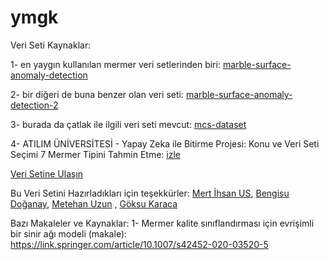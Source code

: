 # ymgk
Veri Seti Kaynaklar:

1- en yaygın kullanılan mermer veri setlerinden biri: [marble-surface-anomaly-detection](https://www.kaggle.com/datasets/wardaddy24/marble-surface-anomaly-detection)

2- bir diğeri de buna benzer olan veri seti: [marble-surface-anomaly-detection-2](https://www.kaggle.com/datasets/wardaddy24/marble-surface-anomaly-detection-2)

3- burada da çatlak ile ilgili veri seti mevcut: [mcs-dataset](https://github.com/MachineLearningVisionRG/mcs-dataset)

4- ATILIM ÜNİVERSİTESİ - Yapay Zeka ile Bitirme Projesi: Konu ve Veri Seti Seçimi 7 Mermer Tipini Tahmin Etme: [izle](https://www.youtube.com/watch?v=63QFHD64wWk) 

[Veri Setine Ulaşın](https://drive.google.com/file/d/1kG6zhk3GXmjIMxaRCp06ZoWWIn-v4goU/view?usp=sharing)

Bu Veri Setini Hazırladıkları için teşekkürler:
[Mert İhsan US](https://www.linkedin.com/in/mertihsanus/),
[Bengisu Doğanay](https://www.linkedin.com/in/bengisu-doğanay/),
[Metehan Uzun](https://www.linkedin.com/in/metehanuzun/) ,
[Göksu Karaca](https://www.linkedin.com/in/göksu-karaca-205748182/)

Bazı Makaleler ve Kaynaklar:
1- Mermer kalite sınıflandırması için evrişimli bir sinir ağı modeli (makale): https://link.springer.com/article/10.1007/s42452-020-03520-5